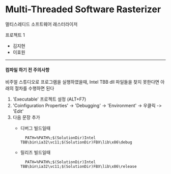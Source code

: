 Multi-Threaded Software Rasterizer
==================
멀티스레디드 소프트웨어 래스터라이저

프로젝트 1
- 김지현
- 이효원

----
#### 컴파일 하기 전 주의사항
비주얼 스튜디오로 프로그램을 실행하였을때, Intel TBB dll 파일들을 찾지 못한다면 아래의 절차를 수행하면 된다
 1. 'Executable' 프로젝트 설정 (ALT+F7)
 2. 'Coinfiguration Properties' -> 'Debugging' -> 'Environment' -> 우클릭 -> 'Edit'
 3. 다음 문장 추가
    * 디버그 빌드일때
    
            PATH=%PATH%;$(SolutionDir)Intel TBB\bin\ia32\vc11;$(SolutionDir)FBX\lib\x86\debug
    * 릴리즈 빌드일때
    
            PATH=%PATH%;$(SolutionDir)Intel TBB\bin\ia32\vc11;$(SolutionDir)FBX\lib\x86\release
